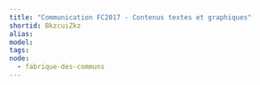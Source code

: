 ```yaml
---
title: "Communication FC2017 - Contenus textes et graphiques"
shortid: BkzcuiZkz
alias:
model:
tags:
node:
  - fabrique-des-communs
---
```

